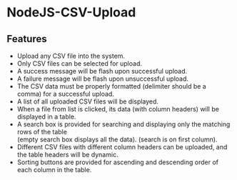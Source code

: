 # NodeJS-CSV-Upload

## Features

- Upload any CSV file into the system.
- Only CSV files can be selected for upload.
- A success message will be flash upon successful upload.
- A failure message will be flash upon unsuccessful upload.
- The CSV data must be properly formatted (delimiter should be a comma) for a successful upload.
- A list of all uploaded CSV files will be displayed.
- When a file from list is clicked, its data (with column headers) will be displayed in a table.
- A search box is provided for searching and displaying only the matching rows of the table  
  (empty search box displays all the data). (search is on first column).
- Different CSV files with different column headers can be uploaded, and the table headers will be dynamic.
- Sorting buttons are provided for ascending and descending order of each column in the table.
